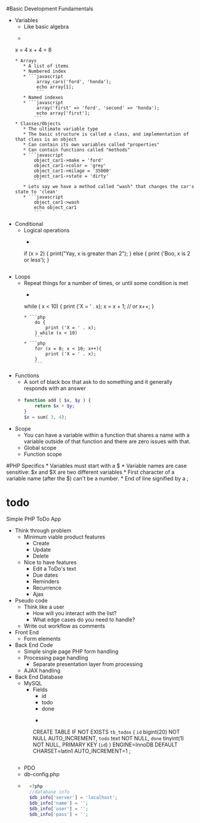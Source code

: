#Basic Development Fundamentals
* Variables
    * Like basic algebra 
    *  ```javascript
     x = 4 
     x + 4 = 8
     ```
    * Arrays
        * A list of items 
        * Numbered index 
        * ```javascript
             array_cars('ford', 'honda');
             echo array[1];
             ```
        * Named indexes 
        * ```javascript
             array('first' => 'ford', 'second' => 'honda');
             echo array['first'];
            ```
    * Classes/Objects
        * The ultimate variable type
        * The basic structure is called a class, and implementation of that class is an object
        * Can contain its own variables called "properties"
        * Can contain functions called "methods"
        * ```javascript
            object_car1->make = 'ford'
            object_car1->color = 'grey'
            object_car1->milage = '35000'
            object_car1->state = 'dirty'
            ```        
        * Lets say we have a method called "wash" that changes the car's state to 'clean'
        * ```javascript
            object_car1->wash
            echo object_car1
            ```
* Conditional
    * Logical operations
        * ```javascript
        if (x > 2) { 
            print("Yay, x is greater than 2"); 
           } else { 
            print ('Boo, x is 2 or less'); 
           }
         ```
* Loops
    * Repeat things for a number of times, or until some condition is met
        * ```php
        while ( x < 10) { 
            print ('X = ' . x);
            x = x + 1; // or x++;
        }
        ```
        * ```php  
            do {
                print ('X = ' . x);
            } while (x < 10)
            ```
        * ```php
            for (x = 0; x < 10; x++){
                print ('X = ' . x);
            }
            ```
* Functions
    * A sort of black box that ask to do something and it generally responds with an answer
    *   ```php
        function add ( $x, $y ) {
            return $x + $y;
        }      
        $x = sum( 3, 4);
        ```
* Scope
    * You can have a variable within a function that shares a name with a variable outside of that function and there are zero issues with that.
    * Global scope
    * Function scope

#PHP Specifics
    * Variables must start with a $
    * Variable names are case sensitive: $x and $X are two different variables
    * First character of a variable name (after the $) can't be a number.
    * End of line signified by a ;

# todo
Simple PHP ToDo App

* Think through problem
    * Minimum viable product features
        * Create
        * Update
        * Delete
    * Nice to have features
        * Edit a ToDo's text
        * Due dates
        * Reminders
        * Recurrence
        * Ajax
* Pseudo code
    * Think like a user
        * How will you interact with the list?
        * What edge cases do you need to handle?
    * Write out workflow as comments
* Front End
    * Form elements
* Back End Code
    * Simple single page PHP form handling
    * Processing page handling
        * Separate presentation layer from processing
    * AJAX handling
* Back End Database
    * MySQL
        * Fields
            * id
            * todo
            * done
            * ```SQL
            CREATE TABLE IF NOT EXISTS `tb_todos` (
              `id` bigint(20) NOT NULL AUTO_INCREMENT,
              `todo` text NOT NULL,
              `done` tinyint(1) NOT NULL,
              PRIMARY KEY (`id`)
            ) ENGINE=InnoDB DEFAULT CHARSET=latin1 AUTO_INCREMENT=1 ;
            ```
    * PDO
    * db-config.php
    * ```php
        <?php
        //database info
        $db_info['server'] = 'localhost';
        $db_info['name'] = '';
        $db_info['user'] = '';
        $db_info['pass'] = '';
        ```
